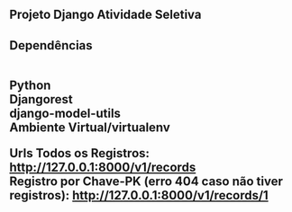 <h2> Projeto Django Atividade Seletiva<h2> 

<p>Dependências</p><br>
Python<br>
Djangorest<br>
django-model-utils<br>
Ambiente Virtual/virtualenv<br>

Urls
Todos os Registros: http://127.0.0.1:8000/v1/records <br>
Registro por Chave-PK (erro 404 caso não tiver registros): http://127.0.0.1:8000/v1/records/1


